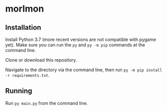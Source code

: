 # morlmon

## Installation

Install Python 3.7 (more recent versions are not compatible with pygame yet). Make sure you can run the `py` and `py -m pip` commands at the command line.

Clone or download this repository.

Navigate to the directory via the command line, then run `py -m pip install -r requirements.txt`.

## Running

Run `py main.py` from the command line.
